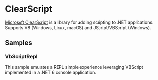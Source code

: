 # ClearScript

[Microsoft ClearScript](https://microsoft.github.io/ClearScript/) is a library for adding scripting to .NET applications. Supports V8 (Windows, Linux, macOS) and JScript/VBScript (Windows).

## Samples

### VbScriptRepl 

This sample emulates a REPL simple experience leveraging VBScript implemented in a .NET 6 console application.

